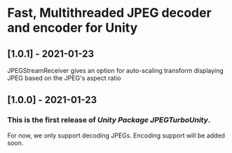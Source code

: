 # Fast, Multithreaded JPEG decoder and encoder for Unity 

## [1.0.1] - 2021-01-23

JPEGStreamReceiver gives an option for auto-scaling transform displaying JPEG based on the JPEG's aspect ratio

## [1.0.0] - 2021-01-23

### This is the first release of *Unity Package JPEGTurboUnity*.
For now, we only support decoding JPEGs. Encoding support will be added soon.